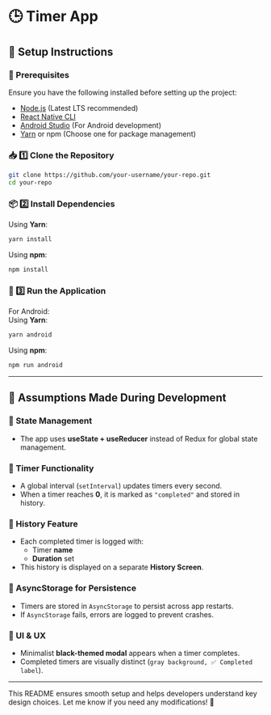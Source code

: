 # **🕒 Timer App**  

## **📌 Setup Instructions**  

### **🔧 Prerequisites**  
Ensure you have the following installed before setting up the project:  
- [Node.js](https://nodejs.org/) (Latest LTS recommended)  
- [React Native CLI](https://reactnative.dev/docs/environment-setup)  
- [Android Studio](https://developer.android.com/studio) (For Android development)  
- [Yarn](https://yarnpkg.com/) or npm (Choose one for package management)  

### **📥 1️⃣ Clone the Repository**  
```bash
git clone https://github.com/your-username/your-repo.git
cd your-repo
```

### **📦 2️⃣ Install Dependencies**  
Using **Yarn**:  
```bash
yarn install
```
Using **npm**:  
```bash
npm install
```

### **🚀 3️⃣ Run the Application**  
For Android:  
Using **Yarn**:  
```bash
yarn android
```
Using **npm**:  
```bash
npm run android
```

---

## **📌 Assumptions Made During Development**  

### **🔹 State Management**  
- The app uses **useState + useReducer** instead of Redux for global state management.  

### **🔹 Timer Functionality**  
- A global interval (`setInterval`) updates timers every second.  
- When a timer reaches **0**, it is marked as `"completed"` and stored in history.  

### **🔹 History Feature**  
- Each completed timer is logged with:  
  - Timer **name**  
  - **Duration** set  
- This history is displayed on a separate **History Screen**.  

### **🔹 AsyncStorage for Persistence**  
- Timers are stored in `AsyncStorage` to persist across app restarts.  
- If `AsyncStorage` fails, errors are logged to prevent crashes.  

### **🔹 UI & UX**  
- Minimalist **black-themed modal** appears when a timer completes.  
- Completed timers are visually distinct (`gray background, ✅ Completed label`).  

---

This README ensures smooth setup and helps developers understand key design choices. Let me know if you need any modifications! 🚀
